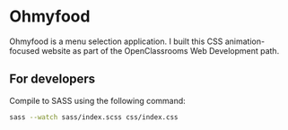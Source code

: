 # Ohmyfood

Ohmyfood is a menu selection application. I built this CSS animation-focused website as part of the OpenClassrooms Web Development path.

## For developers

Compile to SASS using the following command:

```bash
sass --watch sass/index.scss css/index.css
```